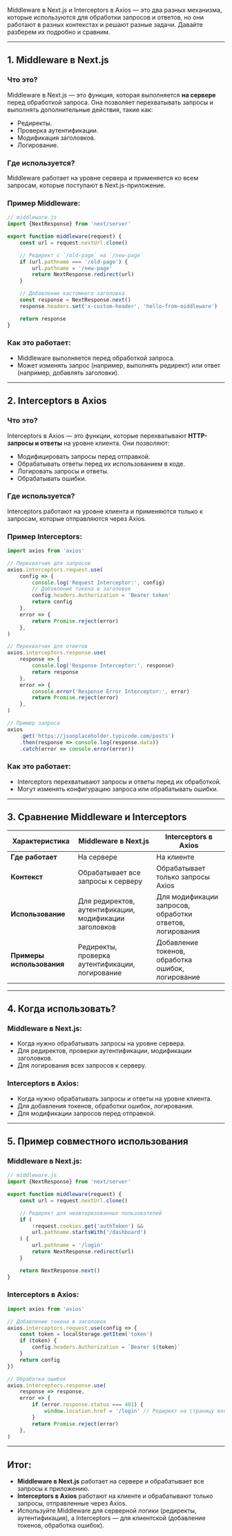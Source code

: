Middleware в Next.js и Interceptors в Axios — это два разных механизма, которые используются для обработки запросов и ответов, но они работают в разных контекстах и решают разные задачи. Давайте разберем их подробно и сравним.

---

## **1. Middleware в Next.js**

### **Что это?**

Middleware в Next.js — это функция, которая выполняется **на сервере** перед обработкой запроса. Она позволяет перехватывать запросы и выполнять дополнительные действия, такие как:

- Редиректы.
- Проверка аутентификации.
- Модификация заголовков.
- Логирование.

### **Где используется?**

Middleware работает на уровне сервера и применяется ко всем запросам, которые поступают в Next.js-приложение.

### **Пример Middleware:**

```javascript
// middleware.js
import {NextResponse} from 'next/server'

export function middleware(request) {
    const url = request.nextUrl.clone()

    // Редирект с `/old-page` на `/new-page`
    if (url.pathname === '/old-page') {
        url.pathname = '/new-page'
        return NextResponse.redirect(url)
    }

    // Добавление кастомного заголовка
    const response = NextResponse.next()
    response.headers.set('x-custom-header', 'hello-from-middleware')

    return response
}
```

### **Как это работает:**

- Middleware выполняется перед обработкой запроса.
- Может изменять запрос (например, выполнять редирект) или ответ (например, добавлять заголовки).

---

## **2. Interceptors в Axios**

### **Что это?**

Interceptors в Axios — это функции, которые перехватывают **HTTP-запросы и ответы** на уровне клиента. Они позволяют:

- Модифицировать запросы перед отправкой.
- Обрабатывать ответы перед их использованием в коде.
- Логировать запросы и ответы.
- Обрабатывать ошибки.

### **Где используется?**

Interceptors работают на уровне клиента и применяются только к запросам, которые отправляются через Axios.

### **Пример Interceptors:**

```javascript
import axios from 'axios'

// Перехватчик для запросов
axios.interceptors.request.use(
    config => {
        console.log('Request Interceptor:', config)
        // Добавление токена в заголовок
        config.headers.Authorization = 'Bearer token'
        return config
    },
    error => {
        return Promise.reject(error)
    },
)

// Перехватчик для ответов
axios.interceptors.response.use(
    response => {
        console.log('Response Interceptor:', response)
        return response
    },
    error => {
        console.error('Response Error Interceptor:', error)
        return Promise.reject(error)
    },
)

// Пример запроса
axios
    .get('https://jsonplaceholder.typicode.com/posts')
    .then(response => console.log(response.data))
    .catch(error => console.error(error))
```

### **Как это работает:**

- Interceptors перехватывают запросы и ответы перед их обработкой.
- Могут изменять конфигурацию запроса или обрабатывать ошибки.

---

## **3. Сравнение Middleware и Interceptors**

| Характеристика            | Middleware в Next.js                                   | Interceptors в Axios                                     |
| ------------------------- | ------------------------------------------------------ | -------------------------------------------------------- |
| **Где работает**          | На сервере                                             | На клиенте                                               |
| **Контекст**              | Обрабатывает все запросы к серверу                     | Обрабатывает только запросы Axios                        |
| **Использование**         | Для редиректов, аутентификации, модификации заголовков | Для модификации запросов, обработки ответов, логирования |
| **Примеры использования** | Редиректы, проверка аутентификации, логирование        | Добавление токенов, обработка ошибок, логирование        |

---

## **4. Когда использовать?**

### **Middleware в Next.js:**

- Когда нужно обрабатывать запросы на уровне сервера.
- Для редиректов, проверки аутентификации, модификации заголовков.
- Для логирования всех запросов к серверу.

### **Interceptors в Axios:**

- Когда нужно обрабатывать запросы и ответы на уровне клиента.
- Для добавления токенов, обработки ошибок, логирования.
- Для модификации запросов перед отправкой.

---

## **5. Пример совместного использования**

### **Middleware в Next.js:**

```javascript
// middleware.js
import {NextResponse} from 'next/server'

export function middleware(request) {
    const url = request.nextUrl.clone()

    // Редирект для неавторизованных пользователей
    if (
        !request.cookies.get('authToken') &&
        url.pathname.startsWith('/dashboard')
    ) {
        url.pathname = '/login'
        return NextResponse.redirect(url)
    }

    return NextResponse.next()
}
```

### **Interceptors в Axios:**

```javascript
import axios from 'axios'

// Добавление токена в заголовок
axios.interceptors.request.use(config => {
    const token = localStorage.getItem('token')
    if (token) {
        config.headers.Authorization = `Bearer ${token}`
    }
    return config
})

// Обработка ошибок
axios.interceptors.response.use(
    response => response,
    error => {
        if (error.response.status === 401) {
            window.location.href = '/login' // Редирект на страницу входа
        }
        return Promise.reject(error)
    },
)
```

---

## **Итог:**

- **Middleware в Next.js** работает на сервере и обрабатывает все запросы к приложению.
- **Interceptors в Axios** работают на клиенте и обрабатывают только запросы, отправленные через Axios.
- Используйте Middleware для серверной логики (редиректы, аутентификация), а Interceptors — для клиентской (добавление токенов, обработка ошибок).
